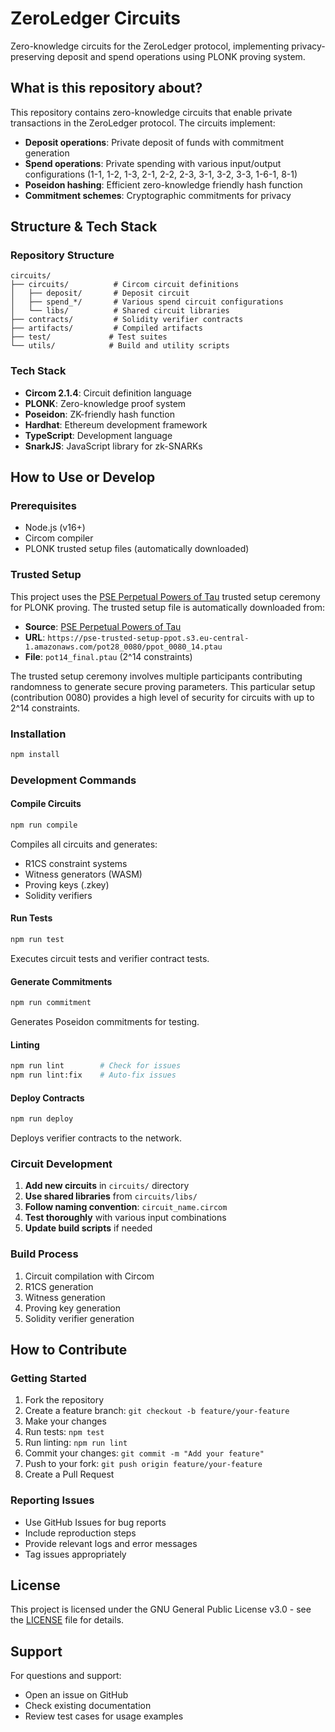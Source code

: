 # ZeroLedger Circuits

Zero-knowledge circuits for the ZeroLedger protocol, implementing privacy-preserving deposit and spend operations using PLONK proving system.

## What is this repository about?

This repository contains zero-knowledge circuits that enable private transactions in the ZeroLedger protocol. The circuits implement:

- **Deposit operations**: Private deposit of funds with commitment generation
- **Spend operations**: Private spending with various input/output configurations (1-1, 1-2, 1-3, 2-1, 2-2, 2-3, 3-1, 3-2, 3-3, 1-6-1, 8-1)
- **Poseidon hashing**: Efficient zero-knowledge friendly hash function
- **Commitment schemes**: Cryptographic commitments for privacy

## Structure & Tech Stack

### Repository Structure

```text
circuits/
├── circuits/          # Circom circuit definitions
│   ├── deposit/       # Deposit circuit
│   ├── spend_*/       # Various spend circuit configurations
│   └── libs/          # Shared circuit libraries
├── contracts/         # Solidity verifier contracts
├── artifacts/         # Compiled artifacts
├── test/             # Test suites
└── utils/            # Build and utility scripts
```

### Tech Stack

- **Circom 2.1.4**: Circuit definition language
- **PLONK**: Zero-knowledge proof system
- **Poseidon**: ZK-friendly hash function
- **Hardhat**: Ethereum development framework
- **TypeScript**: Development language
- **SnarkJS**: JavaScript library for zk-SNARKs

## How to Use or Develop

### Prerequisites

- Node.js (v16+)
- Circom compiler
- PLONK trusted setup files (automatically downloaded)

### Trusted Setup

This project uses the [PSE Perpetual Powers of Tau](https://github.com/privacy-ethereum/perpetualpowersoftau) trusted setup ceremony for PLONK proving. The trusted setup file is automatically downloaded from:

- **Source**: [PSE Perpetual Powers of Tau](https://github.com/privacy-ethereum/perpetualpowersoftau)
- **URL**: `https://pse-trusted-setup-ppot.s3.eu-central-1.amazonaws.com/pot28_0080/ppot_0080_14.ptau`
- **File**: `pot14_final.ptau` (2^14 constraints)

The trusted setup ceremony involves multiple participants contributing randomness to generate secure proving parameters. This particular setup (contribution 0080) provides a high level of security for circuits with up to 2^14 constraints.

### Installation

```bash
npm install
```

### Development Commands

#### Compile Circuits

```bash
npm run compile
```

Compiles all circuits and generates:

- R1CS constraint systems
- Witness generators (WASM)
- Proving keys (.zkey)
- Solidity verifiers

#### Run Tests

```bash
npm run test
```

Executes circuit tests and verifier contract tests.

#### Generate Commitments

```bash
npm run commitment
```

Generates Poseidon commitments for testing.

#### Linting

```bash
npm run lint        # Check for issues
npm run lint:fix    # Auto-fix issues
```

#### Deploy Contracts

```bash
npm run deploy
```

Deploys verifier contracts to the network.

### Circuit Development

1. **Add new circuits** in `circuits/` directory
2. **Use shared libraries** from `circuits/libs/`
3. **Follow naming convention**: `circuit_name.circom`
4. **Test thoroughly** with various input combinations
5. **Update build scripts** if needed

### Build Process

1. Circuit compilation with Circom
2. R1CS generation
3. Witness generation
4. Proving key generation
5. Solidity verifier generation

## How to Contribute

### Getting Started

1. Fork the repository
2. Create a feature branch: `git checkout -b feature/your-feature`
3. Make your changes
4. Run tests: `npm test`
5. Run linting: `npm run lint`
6. Commit your changes: `git commit -m "Add your feature"`
7. Push to your fork: `git push origin feature/your-feature`
8. Create a Pull Request

### Reporting Issues

- Use GitHub Issues for bug reports
- Include reproduction steps
- Provide relevant logs and error messages
- Tag issues appropriately

## License

This project is licensed under the GNU General Public License v3.0 - see the [LICENSE](LICENSE) file for details.

## Support

For questions and support:

- Open an issue on GitHub
- Check existing documentation
- Review test cases for usage examples
